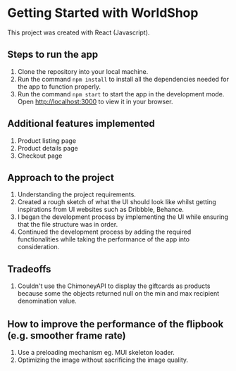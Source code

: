 # Getting Started with WorldShop

This project was created with React (Javascript).

## Steps to run the app

1. Clone the repository into your local machine.
2. Run the command `npm install` to install all the dependencies needed for the app to function properly.
3. Run the command `npm start` to start the app in the development mode.\
   Open [http://localhost:3000](http://localhost:3000) to view it in your browser.

## Additional features implemented

1. Product listing page
2. Product details page
3. Checkout page

## Approach to the project

1. Understanding the project requirements.
2. Created a rough sketch of what the UI should look like whilst getting inspirations from UI websites such as Dribbble, Behance.
3. I began the development process by implementing the UI while ensuring that the file structure was in order.
4. Continued the development process by adding the required functionalities while taking the performance of the app into consideration.

## Tradeoffs

1. Couldn't use the ChimoneyAPI to display the giftcards as products because some the objects returned null on the min and max recipient denomination value.

## How to improve the performance of the ﬂipbook (e.g. smoother frame rate)

1. Use a preloading mechanism eg. MUI skeleton loader.
2. Optimizing the image without sacrificing the image quality.
